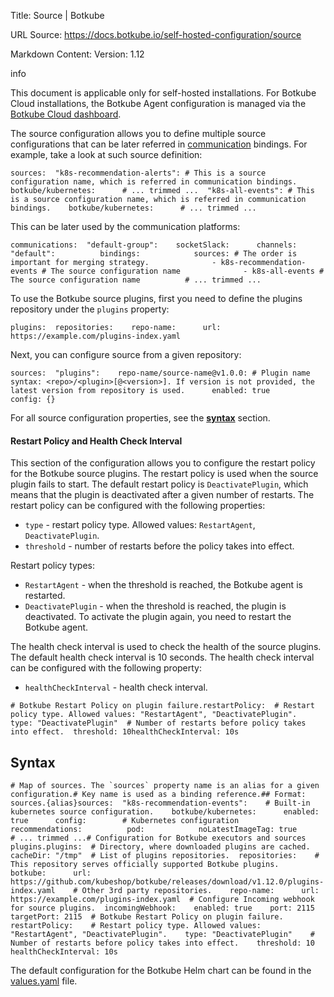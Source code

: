 Title: Source | Botkube

URL Source: https://docs.botkube.io/self-hosted-configuration/source

Markdown Content:
Version: 1.12

info

This document is applicable only for self-hosted installations. For Botkube Cloud installations, the Botkube Agent configuration is managed via the [Botkube Cloud dashboard](https://app.botkube.io/).

The source configuration allows you to define multiple source configurations that can be later referred in [communication](https://docs.botkube.io/self-hosted-configuration/communication) bindings. For example, take a look at such source definition:

```
sources:  "k8s-recommendation-alerts": # This is a source configuration name, which is referred in communication bindings.    botkube/kubernetes:      # ... trimmed ...  "k8s-all-events": # This is a source configuration name, which is referred in communication bindings.    botkube/kubernetes:      # ... trimmed ...
```

This can be later used by the communication platforms:

```
communications:  "default-group":    socketSlack:      channels:        "default":          bindings:            sources: # The order is important for merging strategy.              - k8s-recommendation-events # The source configuration name              - k8s-all-events # The source configuration name          # ... trimmed ...
```

To use the Botkube source plugins, first you need to define the plugins repository under the `plugins` property:

```
plugins:  repositories:    repo-name:      url: https://example.com/plugins-index.yaml
```

Next, you can configure source from a given repository:

```
sources:  "plugins":    repo-name/source-name@v1.0.0: # Plugin name syntax: <repo>/<plugin>[@<version>]. If version is not provided, the latest version from repository is used.      enabled: true      config: {}
```

For all source configuration properties, see the [**syntax**](https://docs.botkube.io/self-hosted-configuration/source/#syntax) section.

#### Restart Policy and Health Check Interval[​](https://docs.botkube.io/self-hosted-configuration/source/#restart-policy-and-health-check-interval "Direct link to Restart Policy and Health Check Interval")

This section of the configuration allows you to configure the restart policy for the Botkube source plugins. The restart policy is used when the source plugin fails to start. The default restart policy is `DeactivatePlugin`, which means that the plugin is deactivated after a given number of restarts. The restart policy can be configured with the following properties:

*   `type` - restart policy type. Allowed values: `RestartAgent`, `DeactivatePlugin`.
*   `threshold` - number of restarts before the policy takes into effect.

Restart policy types:

*   `RestartAgent` - when the threshold is reached, the Botkube agent is restarted.
*   `DeactivatePlugin` - when the threshold is reached, the plugin is deactivated. To activate the plugin again, you need to restart the Botkube agent.

The health check interval is used to check the health of the source plugins. The default health check interval is 10 seconds. The health check interval can be configured with the following property:

*   `healthCheckInterval` - health check interval.

```
# Botkube Restart Policy on plugin failure.restartPolicy:  # Restart policy type. Allowed values: "RestartAgent", "DeactivatePlugin".  type: "DeactivatePlugin"  # Number of restarts before policy takes into effect.  threshold: 10healthCheckInterval: 10s
```

Syntax[​](https://docs.botkube.io/self-hosted-configuration/source/#syntax "Direct link to Syntax")
---------------------------------------------------------------------------------------------------

```
# Map of sources. The `sources` property name is an alias for a given configuration.# Key name is used as a binding reference.## Format: sources.{alias}sources:  "k8s-recommendation-events":    # Built-in kubernetes source configuration.    botkube/kubernetes:      enabled: true      config:        # Kubernetes configuration        recommendations:          pod:            noLatestImageTag: true        # ... trimmed ...# Configuration for Botkube executors and sources plugins.plugins:  # Directory, where downloaded plugins are cached.  cacheDir: "/tmp"  # List of plugins repositories.  repositories:    # This repository serves officially supported Botkube plugins.    botkube:      url: https://github.com/kubeshop/botkube/releases/download/v1.12.0/plugins-index.yaml    # Other 3rd party repositories.    repo-name:      url: https://example.com/plugins-index.yaml  # Configure Incoming webhook for source plugins.  incomingWebhook:    enabled: true    port: 2115    targetPort: 2115  # Botkube Restart Policy on plugin failure.  restartPolicy:    # Restart policy type. Allowed values: "RestartAgent", "DeactivatePlugin".    type: "DeactivatePlugin"    # Number of restarts before policy takes into effect.    threshold: 10  healthCheckInterval: 10s
```

The default configuration for the Botkube Helm chart can be found in the [values.yaml](https://github.com/kubeshop/botkube/blob/main/helm/botkube/values.yaml) file.
